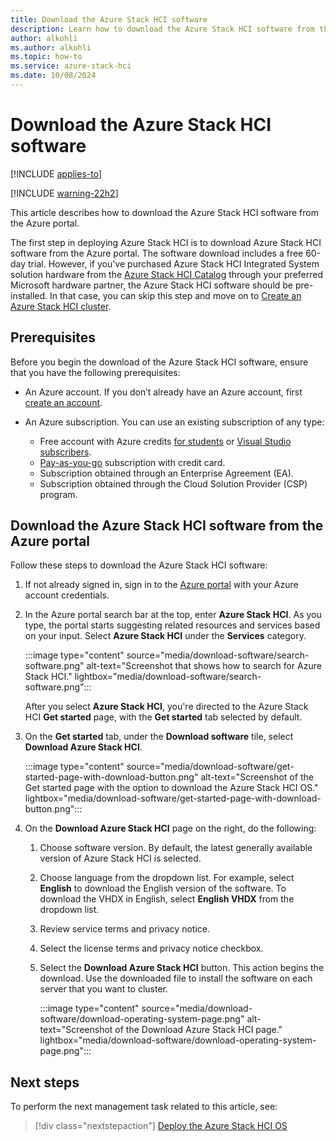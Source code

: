 ```yaml
---
title: Download the Azure Stack HCI software
description: Learn how to download the Azure Stack HCI software from the Azure portal.
author: alkohli
ms.author: alkohli
ms.topic: how-to
ms.service: azure-stack-hci
ms.date: 10/08/2024
---
```


# Download the Azure Stack HCI software

[!INCLUDE [applies-to](../../hci/includes/hci-applies-to-22h2.md)]

[!INCLUDE [warning-22h2](../../hci/includes/hci-warning-deploy-22h2.md)]

This article describes how to download the Azure Stack HCI software from the Azure portal.

The first step in deploying Azure Stack HCI is to download Azure Stack HCI software from the Azure portal. The software download includes a free 60-day trial. However, if you've purchased Azure Stack HCI Integrated System solution hardware from the [Azure Stack HCI Catalog](https://aka.ms/AzureStackHCICatalog) through your preferred Microsoft hardware partner, the Azure Stack HCI software should be pre-installed. In that case, you can skip this step and move on to [Create an Azure Stack HCI cluster](create-cluster.md).

## Prerequisites

Before you begin the download of the Azure Stack HCI software, ensure that you have the following prerequisites:

- An Azure account. If you don’t already have an Azure account, first [create an account](https://azure.microsoft.com/free/).
- An Azure subscription. You can use an existing subscription of any type:

   - Free account with Azure credits [for students](https://azure.microsoft.com/free/students/) or [Visual Studio subscribers](https://azure.microsoft.com/pricing/member-offers/credit-for-visual-studio-subscribers/).
   - [Pay-as-you-go](https://azure.microsoft.com/pricing/purchase-options/pay-as-you-go/) subscription with credit card.
   - Subscription obtained through an Enterprise Agreement (EA).
   - Subscription obtained through the Cloud Solution Provider (CSP) program.

## Download the Azure Stack HCI software from the Azure portal

Follow these steps to download the Azure Stack HCI software:

1. If not already signed in, sign in to the [Azure portal](https://portal.azure.com/) with your Azure account credentials.
1. In the Azure portal search bar at the top, enter **Azure Stack HCI**. As you type, the portal starts suggesting related resources and services based on your input. Select **Azure Stack HCI** under the **Services** category.

    :::image type="content" source="media/download-software/search-software.png" alt-text="Screenshot that shows how to search for Azure Stack HCI." lightbox="media/download-software/search-software.png":::

    After you select **Azure Stack HCI**, you're directed to the Azure Stack HCI **Get started** page, with the **Get started** tab selected by default.

1. On the **Get started** tab, under the **Download software** tile, select **Download Azure Stack HCI**.

    :::image type="content" source="media/download-software/get-started-page-with-download-button.png" alt-text="Screenshot of the Get started page with the option to download the Azure Stack HCI OS." lightbox="media/download-software/get-started-page-with-download-button.png":::
    
1. On the **Download Azure Stack HCI** page on the right, do the following:
    1. Choose software version. By default, the latest generally available version of Azure Stack HCI is selected.
    1. Choose language from the dropdown list. For example, select **English** to download the English version of the software. To download the VHDX in English, select **English VHDX** from the dropdown list.
    1. Review service terms and privacy notice. <!--link to privacy statement-->
    1. Select the license terms and privacy notice checkbox.
    1. Select the **Download Azure Stack HCI** button. This action begins the download. Use the downloaded file to install the software on each server that you want to cluster.

        :::image type="content" source="media/download-software/download-operating-system-page.png" alt-text="Screenshot of the Download Azure Stack HCI page." lightbox="media/download-software/download-operating-system-page.png":::

## Next steps

To perform the next management task related to this article, see:
> [!div class="nextstepaction"]
> [Deploy the Azure Stack HCI OS](operating-system.md)
